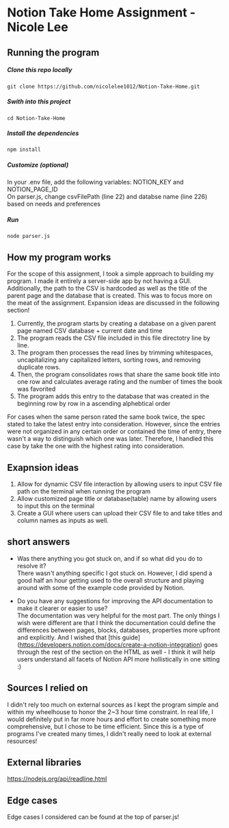 # Notion Take Home Assignment - Nicole Lee

## Running the program

##### Clone this repo locally
`git clone https://github.com/nicolelee1012/Notion-Take-Home.git`
##### Swith into this project
`cd Notion-Take-Home`
##### Install the dependencies
`npm install`
##### Customize (optional)
In your .env file, add the following variables: NOTION_KEY and NOTION_PAGE_ID <br>
On parser.js, change csvFilePath (line 22) and databse name (line 226) based on needs and preferences
##### Run
`node parser.js`

## How my program works

For the scope of this assignment, I took a simple approach to building my program. I made it entirely a server-side app by not having a GUI. Additionally, the path to the CSV is hardcoded as well as the title of the parent page and the database that is created. This was to focus more on the meat of the assignment. Expansion ideas are discussed in the following section!

1. Currently, the program starts by creating a database on a given parent page named CSV database + current date and time
2. The program reads the CSV file included in this file directotry line by line.
3. The program then processes the read lines by trimming whitespaces, uncapitalizing any capitalized letters, sorting rows, and removing duplicate rows.
4. Then, the program consolidates rows that share the same book title into one row and calculates average rating and the number of times the book was favorited
5. The program adds this entry to the database that was created in the beginning row by row in a ascending alphebtical order

For cases when the same person rated the same book twice, the spec stated to take the latest entry into consideration. However, since the entries were not organized in any certain order or contained the time of entry, there wasn't a way to distinguish which one was later. Therefore, I handled this case by take the one with the highest rating into consideration. 

## Exapnsion ideas

1. Allow for dynamic CSV file interaction by allowing users to input CSV file path on the terminal when running the program
2. Allow customized page title or database(table) name by allowing users to input this on the terminal
3. Create a GUI where users can upload their CSV file to and take titles and column names as inputs as well.

## short answers

- Was there anything you got stuck on, and if so what did you do to resolve it? <br>
  There wasn't anything specific I got stuck on. However, I did spend a good half an hour getting used to the overall structure and playing around with some of the example code provided by Notion.

- Do you have any suggestions for improving the API documentation to make it clearer or easier to use? <br>
  The documentation was very helpful for the most part. The only things I wish were different are that I think the documentation could define the differences between pages, blocks, databases, properties more upfront and explicitly. And I wished that [this guide] (https://developers.notion.com/docs/create-a-notion-integration) goes through the rest of the section on the HTML as well - I think it will help users understand all facets of Notion API more hollistically in one sitting :)
  

## Sources I relied on

I didn't rely too much on external sources as I kept the program simple and within my wheelhouse to honor the 2~3 hour time constraint. In real life, I would definitely put in far more hours and effort to create something more comprehensive, but I chose to be time efficient. Since this is a type of programs I've created many times, I didn't really need to look at external resources!

## External libraries 
https://nodejs.org/api/readline.html

## Edge cases

Edge cases I considered can be found at the top of parser.js!
